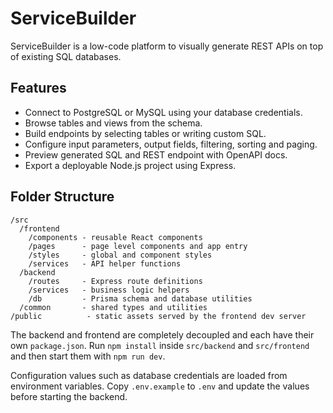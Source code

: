 # ServiceBuilder

ServiceBuilder is a low-code platform to visually generate REST APIs on top of existing SQL databases.

## Features
- Connect to PostgreSQL or MySQL using your database credentials.
- Browse tables and views from the schema.
- Build endpoints by selecting tables or writing custom SQL.
- Configure input parameters, output fields, filtering, sorting and paging.
- Preview generated SQL and REST endpoint with OpenAPI docs.
- Export a deployable Node.js project using Express.

## Folder Structure

```
/src
  /frontend
    /components - reusable React components
    /pages      - page level components and app entry
    /styles     - global and component styles
    /services   - API helper functions
  /backend
    /routes     - Express route definitions
    /services   - business logic helpers
    /db         - Prisma schema and database utilities
  /common       - shared types and utilities
/public          - static assets served by the frontend dev server
```

The backend and frontend are completely decoupled and each have their own `package.json`.
Run `npm install` inside `src/backend` and `src/frontend` and then start them with `npm run dev`.

Configuration values such as database credentials are loaded from environment variables. Copy `.env.example` to `.env` and update the values before starting the backend.
